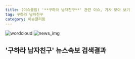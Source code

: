 ```yaml
---
title: (이슈클립) '**구하라 남자친구**' 관련 이슈, 기사 모아 보기
tag: 구하라 남자친구
category: 이슈클리핑
---
```

![wordcloud](https://s3.ap-northeast-2.amazonaws.com/lyrics101-wordcloud/2018-09-15-1537003221.png)
![news_img](https://user-images.githubusercontent.com/42597476/44507050-1206f400-a6e4-11e8-8d98-7ffbfebb353f.png)
## **'**구하라 남자친구**'** 뉴스속보 검색결과

